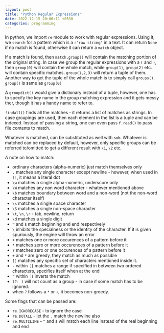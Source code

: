 ```yaml
---
layout: post
title: "Python Regular Expressions"
date: 2022-12-15 20:06:11 +0530
categories: programming
---
```


In python, we import `re` module to work with regular expressions. Using it, we `search` for a pattern which is a `r'raw string'` in a text. It can return `None` if no match is found, otherwise it can return a `match` object.

If a match is found, then `match.group()` will contain the matching portion of the original string. In case we group the regular expressions with a `(` and `)`, then `group(0)` will contain the whole match, while `group(1)`, `group(2)` etc. will contain specific matches. `group(1,2,3)` will return a tuple of them. Another way to get the tuple of the whole match is to simply call `groups()`. `group()` is same as `group(0)`

A `groupdict()` would give a dictionary instead of a tuple, however, one has to specify the key name in the group matching expression and it gets messy ther, though it has a handy name to refer to.

`findall()` finds all the matches - it returns a list of matches as strings. In case groupings are used, then each element in the list is a tuple and can be indexed. Instead of passing a string, one can even pass `f.read()` to pass file contents to match.

Whatever is matched, can be substituted as well with `sub`. Whatever is matched can be replaced by default, however, only specific groups can be referred to/omitted to get a different result with `\1`, `\2` etc.

A note on how to match:

* ordinary characters (alpha-numeric) just match themselves only
* `.` matches any single character except newline - however, when used in `[]`, it means a literal dot
* `\w` matches a single alpha-numeric, underscore only
* `\W` matches any non word character - whatever mentioned above
* `\b` matches boundary between word and a non-word (not the non-word character itself)
* `\s` matches a single space character
* `\S` matches a single non-space character
* `\t`, `\n`, `\r` - tab, newline, return
* `\d` matches a single digit
* `^` and `$` match beginning and end respectively
* `\` inhibits the specialness or the identity of the character. If it is given spuriously, the engine will throw an error
* `+` matches one or more occurences of a pattern before it
* `*` matches zero or more occurences of a pattern before it
* `?` matches zero or one occurences of a pattern before it
* `+` and `*` are greedy, they match as much as possible
* `[]` matches any specific set of characters mentioned inside it.
* `-` within `[]` matches a range if specified in between two ordered characters, specifies itself when at the end
* `^` within `[]` inverts the match
* `(?: )` will not count as a group - in case if some match has to be ignored.
* when `?` follows a `*` or `+`, it becomes non-greedy.

Some flags that can be passed are:

* `re.IGNORECASE` - to ignore the case
* `re.DOTALL` - let the `.` match the newline also
* `re.MULTILINE` - `^` and `$` will match each line instead of the real beginning and end


